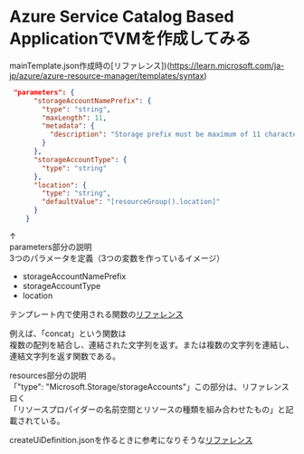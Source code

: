 #  Azure Service Catalog Based ApplicationでVMを作成してみる  

mainTemplate.json作成時の[リファレンス])(https://learn.microsoft.com/ja-jp/azure/azure-resource-manager/templates/syntax)  

```JSON
 "parameters": {
      "storageAccountNamePrefix": {
        "type": "string",
        "maxLength": 11,
        "metadata": {
          "description": "Storage prefix must be maximum of 11 characters with only lowercase letters or numbers."
        }
      },
      "storageAccountType": {
        "type": "string"
      },
      "location": {
        "type": "string",
        "defaultValue": "[resourceGroup().location]"
      }
    }
```
↑  
parameters部分の説明  
3つのパラメータを定義（3つの変数を作っているイメージ）  
- storageAccountNamePrefix  
- storageAccountType  
- location  

テンプレート内で使用される関数の[リファレンス](https://learn.microsoft.com/ja-jp/azure/azure-resource-manager/templates/template-functions)  

例えば、「concat」という関数は  
複数の配列を結合し、連結された文字列を返す。または複数の文字列を連結し、連結文字列を返す関数である。  

resources部分の説明  
「"type": "Microsoft.Storage/storageAccounts"」この部分は、リファレンス曰く  
「リソースプロパイダーの名前空間とリソースの種類を組み合わせたもの」と記載されている。  

createUiDefinition.jsonを作るときに参考になりそうな[リファレンス](https://portal.azure.com/?feature.customPortal=false#view/Microsoft_Azure_CreateUIDef/SandboxBlade)  

